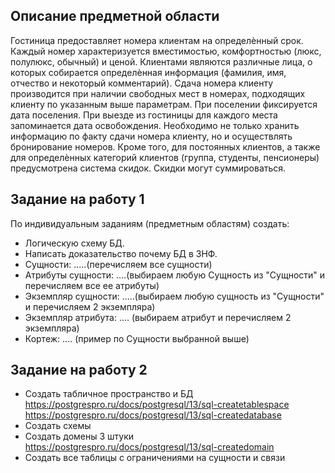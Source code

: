 ## Описание предметной области

Гостиница предоставляет номера клиентам на определѐнный срок. Каждый номер
характеризуется вместимостью, комфортностью (люкс, полулюкс, обычный) и ценой.
Клиентами являются различные лица, о которых собирается определѐнная информация (фамилия, имя, отчество и некоторый комментарий). Сдача номера клиенту производится при наличии свободных мест в номерах, подходящих клиенту по указанным выше параметрам. При поселении фиксируется дата поселения. При выезде из гостиницы для каждого места запоминается дата освобождения. Необходимо не только хранить информацию по факту сдачи номера клиенту, но и осуществлять бронирование номеров. Кроме того, для постоянных клиентов, а также для определѐнных категорий клиентов (группа, студенты, пенсионеры) предусмотрена система скидок. Скидки могут суммироваться.

## Задание на работу 1

По индивидуальным заданиям (предметным областям) создать:
- Логическую схему БД.
- Написать доказательство почему БД в 3НФ.
- Сущности: .....(перечисляем все сущности)
- Атрибуты сущности: ....(выбираем любую Сущность  из "Сущности" и перечисляем все ее атрибуты)
- Экземпляр сущности: .....(выбираем любую сущность из "Сущности" и перечисляем 2 экземпляра)
- Экземпляр атрибута: .... (выбираем атрибут и перечисляем 2 экземпляра)
- Кортеж: .... (пример по Сущности выбранной выше)

## Задание на работу 2

- Создать табличное пространство и БД https://postgrespro.ru/docs/postgresql/13/sql-createtablespace https://postgrespro.ru/docs/postgresql/13/sql-createdatabase
- Создать схемы
- Создать домены 3 штуки https://postgrespro.ru/docs/postgresql/13/sql-createdomain
- Создать все таблицы с ограничениями на сущности и связи


